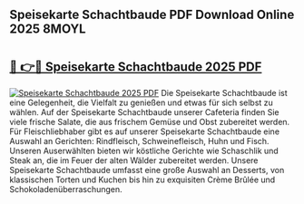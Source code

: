 ## Speisekarte Schachtbaude PDF Download Online 2025 8MOYL

# <h2><a href="http://gcadoh.nevu.top/?p=Speisekarte+Schachtbaude">🔗 👉🔴 Speisekarte Schachtbaude 2025 PDF</a></h2>

[![Speisekarte Schachtbaude 2025 PDF](https://i.imgur.com/dBaPXMq.png)](http://gcadoh.nevu.top/?p=Speisekarte+Schachtbaude)
Die Speisekarte Schachtbaude ist eine Gelegenheit, die Vielfalt zu genießen und etwas für sich selbst zu wählen. Auf der Speisekarte Schachtbaude unserer Cafeteria finden Sie viele frische Salate, die aus frischem Gemüse und Obst zubereitet werden. Für Fleischliebhaber gibt es auf unserer Speisekarte Schachtbaude eine Auswahl an Gerichten: Rindfleisch, Schweinefleisch, Huhn und Fisch. Unseren Auserwählten bieten wir köstliche Gerichte wie Schaschlik und Steak an, die im Feuer der alten Wälder zubereitet werden. Unsere Speisekarte Schachtbaude umfasst eine große Auswahl an Desserts, von klassischen Torten und Kuchen bis hin zu exquisiten Crème Brûlée und Schokoladenüberraschungen.
